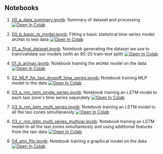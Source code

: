 ## Notebooks

1. [00_a_data_summary.ipynb](https://github.com/edwarddramirez/taxi-forecast/blob/main/notebooks/00_a_data_summary.ipynb): Summary of dataset and processing <a target="_blank" href="https://colab.research.google.com/github/edwarddramirez/taxi-forecast/blob/main/notebooks/00_a_data_summary.ipynb"> <img src="https://colab.research.google.com/assets/colab-badge.svg" alt="Open In Colab"/>
 </a>

2. [00_b_basic_ts_model.ipynb](https://github.com/edwarddramirez/taxi-forecast/blob/main/notebooks/00_b_basic_ts_model.ipynb): Fitting a basic statistical time series model `ARIMAX` to test data 
<a target="_blank" href="https://colab.research.google.com/github/edwarddramirez/taxi-forecast/blob/main/notebooks/00_b_basic_ts_model.ipynb"> <img src="https://colab.research.google.com/assets/colab-badge.svg" alt="Open In Colab"/>
 </a>

3. [01_a_final_dataset.ipynb](https://github.com/edwarddramirez/taxi-forecast/blob/main/notebooks/01_a_final_dataset.ipynb): Notebook generating the dataset we use to train/validate our models (with an 80-20 train-test split) <a target="_blank" href="https://colab.research.google.com/github/edwarddramirez/taxi-forecast/blob/main/notebooks/01_a_final_dataset.ipynb"> <img src="https://colab.research.google.com/assets/colab-badge.svg" alt="Open In Colab"/>
 </a>

4. [01_b_arimax.ipynb](https://github.com/edwarddramirez/taxi-forecast/blob/main/notebooks/01_b_arimax.ipynb): Notebook training the `ARIMAX` model on the data <a target="_blank" href="https://colab.research.google.com/github/edwarddramirez/taxi-forecast/blob/main/notebooks/01_b_arimax.ipynb"> <img src="https://colab.research.google.com/assets/colab-badge.svg" alt="Open In Colab"/>
 </a>

5. [02_MLP_for_taxi_dropoff_time_series.ipynb](https://github.com/edwarddramirez/taxi-forecast/blob/main/notebooks/02_MLP_for_taxi_dropoff_time_series.ipynb): Notebook training MLP model to the data <a target="_blank" href="https://colab.research.google.com/github/edwarddramirez/taxi-forecast/blob/main/notebooks/02_MLP_for_taxi_dropoff_time_series.ipynb"> <img src="https://colab.research.google.com/assets/colab-badge.svg" alt="Open In Colab"/>
</a>

6. [03_a_rnn_lstm_single_series.ipynb](https://github.com/edwarddramirez/taxi-forecast/blob/main/notebooks/03_a_rnn_lstm_single_series.ipynb): Notebook training an LSTM model to each taxi zone's time series separately <a target="_blank" href="https://colab.research.google.com/github/edwarddramirez/taxi-forecast/blob/main/notebooks/03_a_rnn_lstm_single_series.ipynb"> <img src="https://colab.research.google.com/assets/colab-badge.svg" alt="Open In Colab"/>
 </a>

7. [03_b_rnn_lstm_multi_series.ipynb](https://github.com/edwarddramirez/taxi-forecast/blob/main/notebooks/03_b_rnn_lstm_multi_series.ipynb): Notebook training an LSTM model to all the taxi zones simultaneosly <a target="_blank" href="https://colab.research.google.com/github/edwarddramirez/taxi-forecast/blob/main/notebooks/03_b_rnn_lstm_multi_series.ipynb"> <img src="https://colab.research.google.com/assets/colab-badge.svg" alt="Open In Colab"/>
 </a>

8. [03_c_rnn_lstm_multi_series_multivar.ipynb](https://github.com/edwarddramirez/taxi-forecast/blob/main/notebooks/03_c_rnn_lstm_multi_series_multivar.ipynb): Notebook training an LSTM model to all the taxi zones simultaneosly and using additional features from the taxi data <a target="_blank" href="https://colab.research.google.com/github/edwarddramirez/taxi-forecast/blob/main/notebooks/03_c_rnn_lstm_multi_series_multivar.ipynb"> <img src="https://colab.research.google.com/assets/colab-badge.svg" alt="Open In Colab"/>
 </a>

9. [04_gnn_fits.ipynb](https://github.com/edwarddramirez/taxi-forecast/blob/main/notebooks/04_gnn_fits.ipynb): Notebook training a graphical model on the data <a target="_blank" href="https://colab.research.google.com/github/edwarddramirez/taxi-forecast/blob/main/notebooks/04_gnn_fits.ipynb"> <img src="https://colab.research.google.com/assets/colab-badge.svg" alt="Open In Colab"/>
 </a>